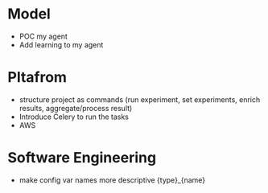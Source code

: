 # Model
* POC my agent
* Add learning to my agent

# Pltafrom
* structure project as commands (run experiment, set experiments, enrich results, aggregate/process result)
* Introduce Celery to run the tasks
* AWS

# Software Engineering
* make config var names more descriptive {type}_{name}
